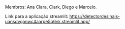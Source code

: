 Membros: Ana Clara, Clark, Diego e Marcelo.

Link para a aplicação streamlit:
https://detectordesinais-uansdvganwc4aarpe5q6vk.streamlit.app/

